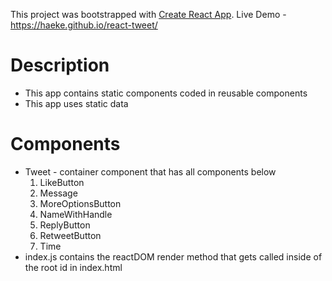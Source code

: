 This project was bootstrapped with [Create React App](https://github.com/facebookincubator/create-react-app).
Live Demo - https://haeke.github.io/react-tweet/

# Description
  - This app contains static components coded in reusable components
  - This app uses static data

# Components
  - Tweet - container component that has all components below
    1. LikeButton
    2. Message
    3. MoreOptionsButton
    4. NameWithHandle
    5. ReplyButton
    6. RetweetButton
    7. Time
 - index.js contains the reactDOM render method that gets called inside of the root id in index.html
